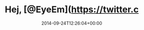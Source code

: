 ---
retweeted: false
source: <a href="http://mvilla.it/fenix" rel="nofollow">Fenix for Android</a>
entities:
  user_mentions:
  - name: EyeEm
    screen_name: EyeEm
    indices:
    - '5'
    - '11'
    id_str: '103615194'
    id: '103615194'
  urls: []
  symbols: []
  media:
  - expanded_url: https://twitter.com/bascht/status/514752628417630209/photo/1
    indices:
    - '57'
    - '79'
    url: http://t.co/ZbjM6hfSaN
    media_url: http://pbs.twimg.com/media/ByTEycOIUAAwRiD.jpg
    id_str: '514752628275040256'
    id: '514752628275040256'
    media_url_https: https://pbs.twimg.com/media/ByTEycOIUAAwRiD.jpg
    sizes:
      small:
        w: '680'
        h: '207'
        resize: fit
      large:
        w: '1078'
        h: '328'
        resize: fit
      medium:
        w: '1078'
        h: '328'
        resize: fit
      thumb:
        w: '150'
        h: '150'
        resize: crop
    type: photo
    display_url: pic.twitter.com/ZbjM6hfSaN
  hashtags: []
display_text_range:
- '0'
- '79'
favorite_count: '1'
id_str: '514752628417630209'
truncated: false
retweet_count: '0'
id: '514752628417630209'
possibly_sensitive: false
created_at: Wed Sep 24 12:26:04 +0000 2014
favorited: false
full_text: Hej, [@EyeEm](https://twitter.com/EyeEm) - was ist denn das für ein Befehlston?
  :&lt;
lang: de
extended_entities:
  media:
  - expanded_url: https://twitter.com/bascht/status/514752628417630209/photo/1
    indices:
    - '57'
    - '79'
    url: http://t.co/ZbjM6hfSaN
    media_url: http://pbs.twimg.com/media/ByTEycOIUAAwRiD.jpg
    id_str: '514752628275040256'
    id: '514752628275040256'
    media_url_https: https://pbs.twimg.com/media/ByTEycOIUAAwRiD.jpg
    sizes:
      small:
        w: '680'
        h: '207'
        resize: fit
      large:
        w: '1078'
        h: '328'
        resize: fit
      medium:
        w: '1078'
        h: '328'
        resize: fit
      thumb:
        w: '150'
        h: '150'
        resize: crop
    type: photo
    display_url: pic.twitter.com/ZbjM6hfSaN
tags:
- pesos:twitter
date: '2014-09-24T12:26:04+00:00'
src: https://twitter.com/bascht/status/514752628417630209
original_url: https://twitter.com/bascht/status/514752628417630209
type: twitter_tweet
media_url: https://img.bascht.com/twitter/pbs.twimg.com/media/ByTEycOIUAAwRiD.jpg
text: Hej, [@EyeEm](https://twitter.com/EyeEm) - was ist denn das für ein Befehlston?
  :&lt;
title: Hej, [@EyeEm](https://twitter.c

---